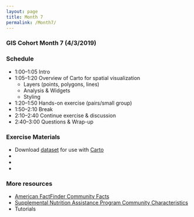 ```yaml
---
layout: page
title: Month 7
permalink: /Month7/
---
```

### GIS Cohort Month 7 (4/3/2019)

### Schedule

* 1:00–1:05 Intro 
* 1:05–1:20 Overview of Carto for spatial visualization
  - Layers (points, polygons, lines)
  - Analysis & Widgets
  - Styling
* 1:20–1:50 Hands-on exercise (pairs/small group)
* 1:50–2:10 Break
* 2:10–2:40 Continue exercise & discussion 
* 2:40–3:00 Questions & Wrap-up

### Exercise Materials

* Download [dataset](https://drive.google.com/drive/folders/1UfLCCf5AzCp4uqsalt0utJkr5XMgMo_O?usp=sharing) for use with [Carto](https://carto.com/)
* 
* 
* 


### More resources

* [American FactFinder Community Facts](https://factfinder.census.gov/faces/nav/jsf/pages/community_facts.xhtml)
* [Supplemental Nutrition Assistance Program Community Characteristics](https://www.fns.usda.gov/ops/snap-community-characteristics-massachusetts)
* Tutorials
